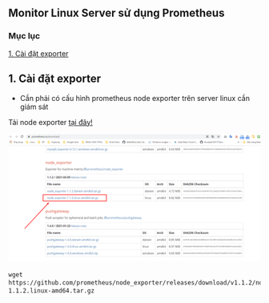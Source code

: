 ## Monitor Linux Server sử dụng Prometheus

### Mục lục

[1. Cài đặt exporter](#exporter)<br>

<a name="exporter"></a>
## 1. Cài đặt exporter

- Cần phải có cấu hình prometheus node exporter trên server linux cần giám sát

Tải node exporter <a href="https://prometheus.io/download/" target="_blank">tại đây!</a>

![](../images/promethues-server-linux/Screenshot_1110.png)

```
wget https://github.com/prometheus/node_exporter/releases/download/v1.1.2/node_exporter-1.1.2.linux-amd64.tar.gz
```


























